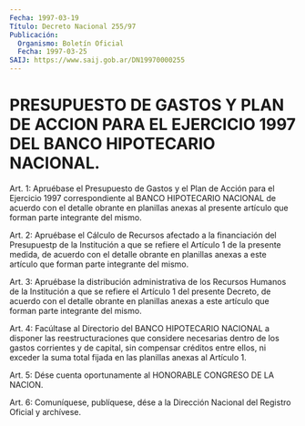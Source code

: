 ```yaml
---
Fecha: 1997-03-19
Título: Decreto Nacional 255/97
Publicación:
  Organismo: Boletín Oficial
  Fecha: 1997-03-25
SAIJ: https://www.saij.gob.ar/DN19970000255
---
```

# PRESUPUESTO DE GASTOS Y PLAN DE ACCION PARA EL EJERCICIO 1997 DEL BANCO HIPOTECARIO NACIONAL.

<a id="1"></a>
Art. 1: Apruébase el Presupuesto de Gastos y el Plan de Acción para el Ejercicio 1997 correspondiente al BANCO HIPOTECARIO NACIONAL de acuerdo con el detalle obrante en planillas anexas al presente artículo que forman parte integrante del mismo.

<a id="2"></a>
Art. 2: Apruébase el Cálculo de Recursos afectado a la financiación del Presupuestp de la Institución a que se refiere el Artículo 1 de la presente medida, de acuerdo con el detalle obrante en planillas anexas a este artículo que forman parte integrante del mismo.

<a id="3"></a>
Art. 3: Apruébase la distribución administrativa de los Recursos Humanos de la Institución a que se refiere el Artículo 1 del presente Decreto, de acuerdo con el detalle obrante en planillas anexas a este artículo que forman parte integrante del mismo.

<a id="4"></a>
Art. 4: Facúltase al Directorio del BANCO HIPOTECARIO NACIONAL a disponer las reestructuraciones que considere necesarias dentro de los gastos corrientes y de capital, sin compensar créditos entre ellos, ni exceder la suma total fijada en las planillas anexas al Artículo 1.

<a id="5"></a>
Art. 5: Dése cuenta oportunamente al HONORABLE CONGRESO DE LA NACION.

<a id="6"></a>
Art. 6: Comuníquese, publíquese, dése a la Dirección Nacional del Registro Oficial y archívese.